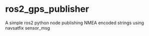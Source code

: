 # ros2_gps_publisher
A simple ros2 python node publishing NMEA encoded strings using navsatfix sensor_msg
